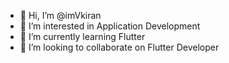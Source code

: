 - 👋 Hi, I’m @imVkiran
- 👀 I’m interested in Application Development
- 🌱 I’m currently learning Flutter
- 💞️ I’m looking to collaborate on Flutter Developer



